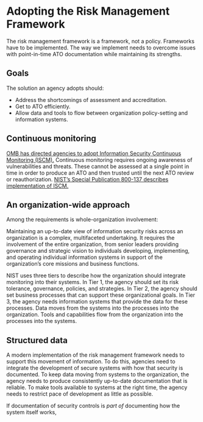 # Adopting the Risk Management Framework

The risk management framework is a framework, not a policy. Frameworks have to be implemented. The way we implement needs to overcome issues with point-in-time ATO documentation while maintaining its strengths.

## Goals

The solution an agency adopts should:

- Address the shortcomings of assessment and accreditation.
- Get to ATO efficiently.
- Allow data and tools to flow between organization policy-setting and information systems.

## Continuous monitoring

[OMB has directed agencies to adopt Information Security Continuous Monitoring (ISCM).](https://www.whitehouse.gov/sites/default/files/omb/memoranda/2014/m-14-03.pdf) Continuous monitoring requires ongoing awareness of vulnerabilities and threats. These cannot be assessed at a single point in time in order to produce an ATO and then trusted until the next ATO review or reauthorization. [NIST’s Special Publication 800-137 describes implementation of ISCM.](http://csrc.nist.gov/publications/nistpubs/800-137/SP800-137-Final.pdf)

## An organization-wide approach

Among the requirements is whole-organization involvement:

Maintaining an up-to-date view of information security risks across an organization is a complex, multifaceted undertaking. It requires the involvement of the entire organization, from senior leaders providing governance and strategic vision to individuals developing, implementing, and operating individual information systems in support of the organization’s core missions and business functions.

NIST uses three tiers to describe how the organization should integrate monitoring into their systems. In Tier 1, the agency should set its risk tolerance, governance, policies, and strategies. In Tier 2, the agency should set business processes that can support these organizational goals. In Tier 3, the agency needs information systems that provide the data for these processes. Data moves from the systems into the processes into the organization. Tools and capabilities flow from the organization into the processes into the systems.

## Structured data

A modern implementation of the risk management framework needs to support this movement of information. To do this, agencies need to integrate the development of secure systems with how that security is documented. To keep data moving from systems to the organization, the agency needs to produce consistently up-to-date documentation that is reliable. To make tools available to systems at the right time, the agency needs to restrict pace of development as little as possible.

If documentation of security controls is _part of_ documenting how the system itself works,
